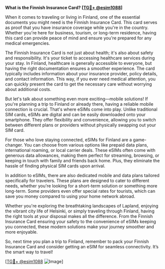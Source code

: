 **What is the Finnish Insurance Card? [[TG💪+ @esim1088](https://t.me/s/esim1088)]**

When it comes to traveling or living in Finland, one of the essential documents you might need is the Finnish Insurance Card. This card serves as proof that you have insurance coverage while you're in the country. Whether you're here for business, tourism, or long-term residence, having this card can provide peace of mind and ensure you're prepared for any medical emergencies.

The Finnish Insurance Card is not just about health; it's also about safety and responsibility. It's your ticket to accessing healthcare services during your stay. In Finland, healthcare is generally accessible to everyone, but having the right documentation ensures a smoother experience. The card typically includes information about your insurance provider, policy details, and contact information. This way, if you ever need medical attention, you can quickly present the card to get the necessary care without worrying about additional costs.

But let's talk about something even more exciting—mobile solutions! If you're planning a trip to Finland or already there, having a reliable mobile connection is crucial. That's where eSIMs come into play. Unlike traditional SIM cards, eSIMs are digital and can be easily downloaded onto your smartphone. They offer flexibility and convenience, allowing you to switch between different plans or providers without physically swapping out your SIM card.

For those who love staying connected, eSIMs for Finland are a game-changer. You can choose from various options like prepaid data plans, international roaming, or local carrier deals. These eSIMs often come with generous data allowances, making them perfect for streaming, browsing, or keeping in touch with family and friends back home. Plus, they eliminate the hassle of finding physical SIM cards upon arrival.

In addition to eSIMs, there are also dedicated mobile and data plans tailored specifically for travelers. These plans are designed to cater to different needs, whether you're looking for a short-term solution or something more long-term. Some providers even offer special rates for tourists, which can save you money compared to using your home network abroad.

Whether you're exploring the breathtaking landscapes of Lapland, enjoying the vibrant city life of Helsinki, or simply traveling through Finland, having the right tools at your disposal makes all the difference. From the Finnish Insurance Card ensuring your safety to the convenience of eSIMs keeping you connected, these modern solutions make your journey smoother and more enjoyable.

So, next time you plan a trip to Finland, remember to pack your Finnish Insurance Card and consider getting an eSIM for seamless connectivity. It’s the smart way to travel!

[[TG💪+ @esim1088](https://t.me/s/esim1088) ![Image](https://i.postimg.cc/Y0z9fWf4/image.png)]